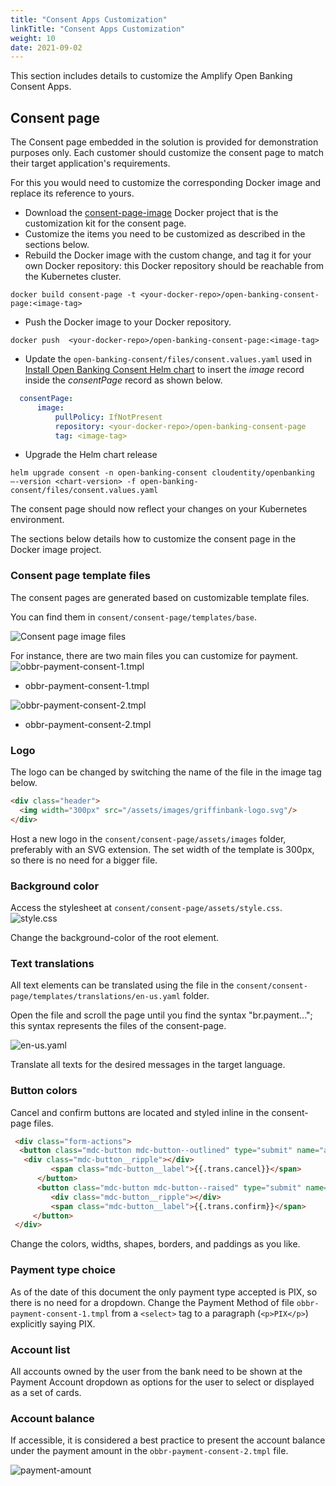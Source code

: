 ```yaml
---
title: "Consent Apps Customization"
linkTitle: "Consent Apps Customization"
weight: 10
date: 2021-09-02
---
```

This section includes details to customize the Amplify Open Banking Consent Apps.

## Consent page

The Consent page embedded in the solution is provided for demonstration purposes only. Each customer should customize the consent page to match their target application's requirements.

For this you would need to customize the corresponding Docker image and replace its reference to yours.

* Download the [consent-page-image](https://axway-open-banking-docs.netlify.app/sample-files/consent-page-image.zip) Docker project that is the customization kit for the consent page.
* Customize the items you need to be customized as described in the sections below.
* Rebuild the Docker image with the custom change, and tag it for your own Docker repository: this Docker repository should be reachable from the Kubernetes cluster.

```console
docker build consent-page -t <your-docker-repo>/open-banking-consent-page:<image-tag>
```

* Push the Docker image to your Docker repository.

```console
docker push  <your-docker-repo>/open-banking-consent-page:<image-tag>
```

* Update the `open-banking-consent/files/consent.values.yaml` used in [Install Open Banking Consent Helm chart](/docs/deployment/installation/cloudentity#install-open-banking-consent-helm-chart) to insert the _image_ record inside the _consentPage_ record as shown below.

```yaml
  consentPage: 
      image: 
          pullPolicy: IfNotPresent  
          repository: <your-docker-repo>/open-banking-consent-page
          tag: <image-tag>
```

* Upgrade the Helm chart release

```console
helm upgrade consent -n open-banking-consent cloudentity/openbanking –-version <chart-version> -f open-banking-consent/files/consent.values.yaml
```

The consent page should now reflect your changes on your Kubernetes environment.

The sections below details how to customize the consent page in the Docker image project.

### Consent page template files

The consent pages are generated based on customizable template files.

You can find them in `consent/consent-page/templates/base`.

![Consent page image files](/Images/consent-page-files.png)

For instance, there are two main files you can customize for payment.
![obbr-payment-consent-1.tmpl](/Images/consent-page-obbr-payment1.png)

* obbr-payment-consent-1.tmpl

![obbr-payment-consent-2.tmpl](/Images/consent-page-obbr-payment2.png)

* obbr-payment-consent-2.tmpl

### Logo

The logo can be changed by switching the name of the file in the image tag below.

```html
<div class="header">
  <img width="300px" src="/assets/images/griffinbank-logo.svg"/>
</div>
```

Host a new logo in the `consent/consent-page/assets/images` folder, preferably with an SVG extension. The set width of the template is 300px, so there is no need for a bigger file.

### Background color

Access the stylesheet at `consent/consent-page/assets/style.css`.
![style.css](/Images/consent-page-css.png)

Change the background-color of the root element.

### Text translations

All text elements can be translated using the file in the `consent/consent-page/templates/translations/en-us.yaml` folder.

Open the file and scroll the page until you find the syntax "br.payment..."; this syntax represents the files of the consent-page.

![en-us.yaml](/Images/consent-page-language.png)

Translate all texts for the desired messages in the target language.

### Button colors

Cancel and confirm buttons are located and styled inline in the consent-page files.

```html
 <div class="form-actions">
  <button class="mdc-button mdc-button--outlined" type="submit" name="action" value="deny" style="height: 48px; padding: 12px 24px; color: #002D4C; border-color: #002D4C">
   <div class="mdc-button__ripple"></div>
         <span class="mdc-button__label">{{.trans.cancel}}</span>
      </button>
      <button class="mdc-button mdc-button--raised" type="submit" name="action" value="continue" style="height: 48px; padding: 12px 24px; margin-left: 8px; background: #DC1B37">
         <div class="mdc-button__ripple"></div>
         <span class="mdc-button__label">{{.trans.confirm}}</span>
     </button>
 </div>
```

Change the colors, widths, shapes, borders, and paddings as you like.

### Payment type choice

As of the date of this document the only payment type accepted is PIX, so there is no need for a dropdown.
Change the Payment Method of file `obbr-payment-consent-1.tmpl` from a `<select>` tag to a paragraph (`<p>PIX</p>`) explicitly saying PIX.

### Account list

All accounts owned by the user from the bank need to be shown at the Payment Account dropdown as options for the user to select or displayed as a set of cards.

### Account balance

If accessible, it is considered a best practice to present the account balance under the payment amount in the `obbr-payment-consent-2.tmpl` file.

![payment-amount](/Images/consent-page-payment-amount.png)
